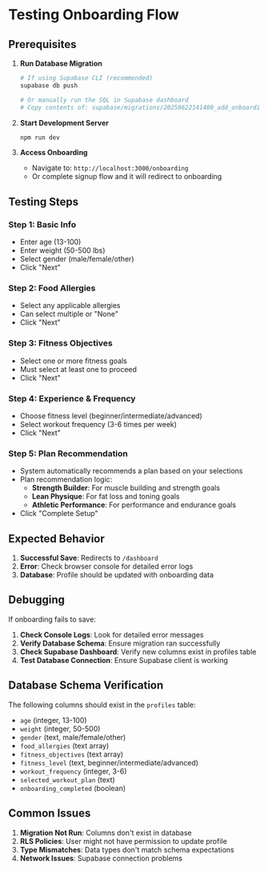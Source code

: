 # Testing Onboarding Flow

## Prerequisites

1. **Run Database Migration**
   ```bash
   # If using Supabase CLI (recommended)
   supabase db push

   # Or manually run the SQL in Supabase dashboard
   # Copy contents of: supabase/migrations/20250622141400_add_onboarding_workout_tracking.sql
   ```

2. **Start Development Server**
   ```bash
   npm run dev
   ```

3. **Access Onboarding**
   - Navigate to: `http://localhost:3000/onboarding`
   - Or complete signup flow and it will redirect to onboarding

## Testing Steps

### Step 1: Basic Info
- Enter age (13-100)
- Enter weight (50-500 lbs)
- Select gender (male/female/other)
- Click "Next"

### Step 2: Food Allergies
- Select any applicable allergies
- Can select multiple or "None"
- Click "Next"

### Step 3: Fitness Objectives
- Select one or more fitness goals
- Must select at least one to proceed
- Click "Next"

### Step 4: Experience & Frequency
- Choose fitness level (beginner/intermediate/advanced)
- Select workout frequency (3-6 times per week)
- Click "Next"

### Step 5: Plan Recommendation
- System automatically recommends a plan based on your selections
- Plan recommendation logic:
  - **Strength Builder**: For muscle building and strength goals
  - **Lean Physique**: For fat loss and toning goals
  - **Athletic Performance**: For performance and endurance goals
- Click "Complete Setup"

## Expected Behavior

1. **Successful Save**: Redirects to `/dashboard`
2. **Error**: Check browser console for detailed error logs
3. **Database**: Profile should be updated with onboarding data

## Debugging

If onboarding fails to save:

1. **Check Console Logs**: Look for detailed error messages
2. **Verify Database Schema**: Ensure migration ran successfully
3. **Check Supabase Dashboard**: Verify new columns exist in profiles table
4. **Test Database Connection**: Ensure Supabase client is working

## Database Schema Verification

The following columns should exist in the `profiles` table:
- `age` (integer, 13-100)
- `weight` (integer, 50-500)
- `gender` (text, male/female/other)
- `food_allergies` (text array)
- `fitness_objectives` (text array)
- `fitness_level` (text, beginner/intermediate/advanced)
- `workout_frequency` (integer, 3-6)
- `selected_workout_plan` (text)
- `onboarding_completed` (boolean)

## Common Issues

1. **Migration Not Run**: Columns don't exist in database
2. **RLS Policies**: User might not have permission to update profile
3. **Type Mismatches**: Data types don't match schema expectations
4. **Network Issues**: Supabase connection problems
